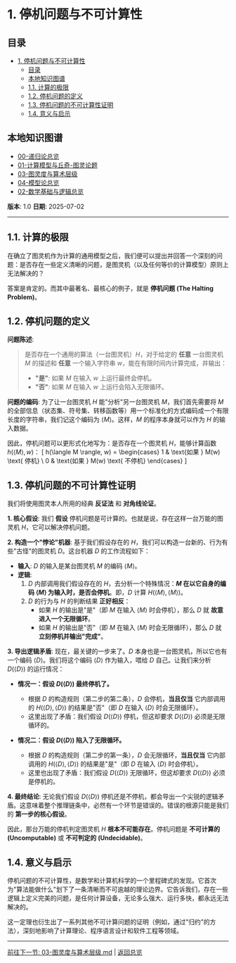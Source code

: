 # 1. 停机问题与不可计算性

<!-- 本地目录区块 -->
## 目录

- [1. 停机问题与不可计算性](#1-停机问题与不可计算性)
  - [目录](#目录)
  - [本地知识图谱](#本地知识图谱)
  - [1.1. 计算的极限](#11-计算的极限)
  - [1.2. 停机问题的定义](#12-停机问题的定义)
  - [1.3. 停机问题的不可计算性证明](#13-停机问题的不可计算性证明)
  - [1.4. 意义与启示](#14-意义与启示)

<!-- 本地知识图谱区块 -->
## 本地知识图谱

- [00-递归论总览](./00-递归论总览.md)
- [01-计算模型与丘奇-图灵论题](./01-计算模型与丘奇-图灵论题.md)
- [03-图灵度与算术层级](./03-图灵度与算术层级.md)
- [04-模型论总览](../04-模型论/00-模型论总览.md)
- [02-数学基础与逻辑总览](../00-数学基础与逻辑总览.md)

**版本**: 1.0
**日期**: 2025-07-02

---

## 1.1. 计算的极限

在确立了图灵机作为计算的通用模型之后，我们便可以提出并回答一个深刻的问题：是否存在一些定义清晰的问题，是图灵机（以及任何等价的计算模型）原则上无法解决的？

答案是肯定的。而其中最著名、最核心的例子，就是 **停机问题 (The Halting Problem)**。

## 1.2. 停机问题的定义

**问题陈述**:
> 是否存在一个通用的算法（一台图灵机）$H$，对于给定的 **任意** 一台图灵机 $M$ 的描述和 **任意** 一个输入字符串 $w$，能在有限时间内计算完成，并输出：
>
> - **"是"**: 如果 $M$ 在输入 $w$ 上运行最终会停机。
> - **"否"**: 如果 $M$ 在输入 $w$ 上运行会陷入无限循环。

**问题的编码**:
为了让一台图灵机 $H$ 能"分析"另一台图灵机 $M$，我们首先需要将 $M$ 的全部信息（状态集、符号集、转移函数等）用一个标准化的方式编码成一个有限长度的字符串，我们记这个编码为 $\langle M \rangle$。这样，$M$ 的程序本身就可以作为 $H$ 的输入数据。

因此，停机问题可以更形式化地写为：是否存在一个图灵机 $H$，能够计算函数 $h(\langle M \rangle, w)$：
\[
h(\langle M \rangle, w) =
\begin{cases}
1 & \text{如果 } M(w) \text{ 停机} \\
0 & \text{如果 } M(w) \text{ 不停机}
\end{cases}
\]

## 1.3. 停机问题的不可计算性证明

我们将使用图灵本人所用的经典 **反证法** 和 **对角线论证**。

**1. 核心假设**:
我们 **假设** 停机问题是可计算的。也就是说，存在这样一台万能的图灵机 $H$，它可以解决停机问题。

**2. 构造一个"悖论"机器**:
基于我们假设存在的 $H$，我们可以构造一台新的、行为有些"古怪"的图灵机 $D$。这台机器 $D$ 的工作流程如下：

- **输入**: $D$ 的输入是某台图灵机 $M$ 的编码 $\langle M \rangle$。
- **逻辑**:
    1. $D$ 内部调用我们假设存在的 $H$，去分析一个特殊情况：**$M$ 在以它自身的编码 $\langle M \rangle$ 为输入时，是否会停机**。即，$D$ 计算 $H(\langle M \rangle, \langle M \rangle)$。
    2. $D$ 的行为与 $H$ 的判断结果 **正好相反**：
        - 如果 $H$ 的输出是"是"（即 $M$ 在输入 $\langle M \rangle$ 时会停机），那么 $D$ 就 **故意进入一个无限循环**。
        - 如果 $H$ 的输出是"否"（即 $M$ 在输入 $\langle M \rangle$ 时会无限循环），那么 $D$ 就 **立刻停机并输出"完成"**。

**3. 导出逻辑矛盾**:
现在，最关键的一步来了。$D$ 本身也是一台图灵机，所以它也有一个编码 $\langle D \rangle$。我们将这个编码 $\langle D \rangle$ 作为输入，喂给 $D$ 自己。让我们来分析 $D(\langle D \rangle)$ 的运行情况：

- **情况一：假设 $D(\langle D \rangle)$ 最终停机了。**
  - 根据 $D$ 的构造规则（第二步的第二条），$D$ 会停机，**当且仅当** 它内部调用的 $H(\langle D \rangle, \langle D \rangle)$ 的结果是"否"（即 $D$ 在输入 $\langle D \rangle$ 时会无限循环）。
  - 这里出现了矛盾：我们假设 $D(\langle D \rangle)$ 停机，但这却要求 $D(\langle D \rangle)$ 必须是无限循环的。

- **情况二：假设 $D(\langle D \rangle)$ 陷入了无限循环。**
  - 根据 $D$ 的构造规则（第二步的第一条），$D$ 会无限循环，**当且仅当** 它内部调用的 $H(\langle D \rangle, \langle D \rangle)$ 的结果是"是"（即 $D$ 在输入 $\langle D \rangle$ 时会停机）。
  - 这里也出现了矛盾：我们假设 $D(\langle D \rangle)$ 无限循环，但这却要求 $D(\langle D \rangle)$ 必须是停机的。

**4. 最终结论**:
无论我们假设 $D(\langle D \rangle)$ 停机还是不停机，都会导出一个尖锐的逻辑矛盾。这意味着整个推理链条中，必然有一个环节是错误的。错误的根源只能是我们的 **第一步的核心假设**。

因此，那台万能的停机判定图灵机 $H$ **根本不可能存在**。停机问题是 **不可计算的 (Uncomputable)** 或 **不可判定的 (Undecidable)**。

## 1.4. 意义与启示

停机问题的不可计算性，是数学和计算机科学的一个里程碑式的发现。它首次为"算法能做什么"划下了一条清晰而不可逾越的理论边界。它告诉我们，存在一些逻辑上定义完美的问题，是任何计算设备，无论多么强大、运行多快，都永远无法解决的。

这一定理也衍生出了一系列其他不可计算问题的证明（例如，通过"归约"的方法），深刻地影响了计算理论、程序语言设计和软件工程等领域。

---
[前往下一节: 03-图灵度与算术层级.md](./03-图灵度与算术层级.md) | [返回总览](./00-递归论总览.md)
